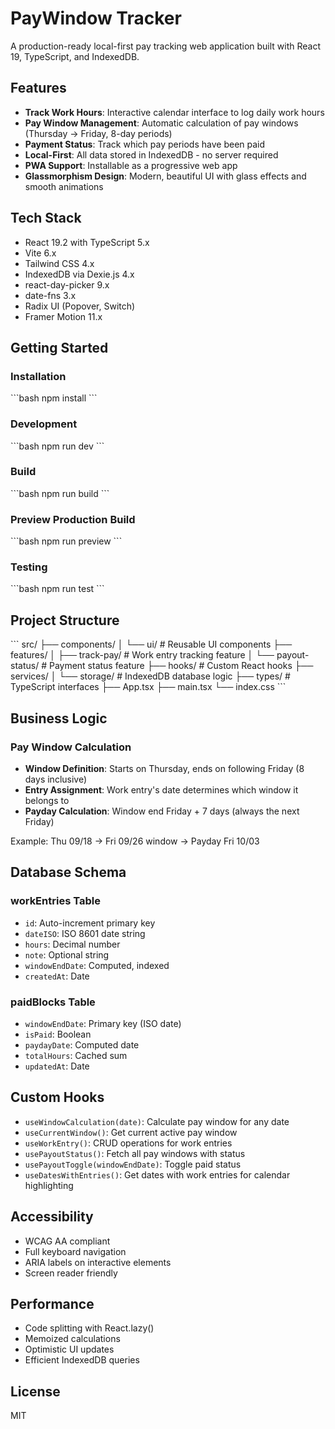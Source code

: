 # PayWindow Tracker

A production-ready local-first pay tracking web application built with React 19, TypeScript, and IndexedDB.

## Features

- **Track Work Hours**: Interactive calendar interface to log daily work hours
- **Pay Window Management**: Automatic calculation of pay windows (Thursday → Friday, 8-day periods)
- **Payment Status**: Track which pay periods have been paid
- **Local-First**: All data stored in IndexedDB - no server required
- **PWA Support**: Installable as a progressive web app
- **Glassmorphism Design**: Modern, beautiful UI with glass effects and smooth animations

## Tech Stack

- React 19.2 with TypeScript 5.x
- Vite 6.x
- Tailwind CSS 4.x
- IndexedDB via Dexie.js 4.x
- react-day-picker 9.x
- date-fns 3.x
- Radix UI (Popover, Switch)
- Framer Motion 11.x

## Getting Started

### Installation

\`\`\`bash
npm install
\`\`\`

### Development

\`\`\`bash
npm run dev
\`\`\`

### Build

\`\`\`bash
npm run build
\`\`\`

### Preview Production Build

\`\`\`bash
npm run preview
\`\`\`

### Testing

\`\`\`bash
npm run test
\`\`\`

## Project Structure

\`\`\`
src/
├── components/
│   └── ui/              # Reusable UI components
├── features/
│   ├── track-pay/       # Work entry tracking feature
│   └── payout-status/   # Payment status feature
├── hooks/               # Custom React hooks
├── services/
│   └── storage/         # IndexedDB database logic
├── types/               # TypeScript interfaces
├── App.tsx
├── main.tsx
└── index.css
\`\`\`

## Business Logic

### Pay Window Calculation

- **Window Definition**: Starts on Thursday, ends on following Friday (8 days inclusive)
- **Entry Assignment**: Work entry's date determines which window it belongs to
- **Payday Calculation**: Window end Friday + 7 days (always the next Friday)

Example: Thu 09/18 → Fri 09/26 window → Payday Fri 10/03

## Database Schema

### workEntries Table
- `id`: Auto-increment primary key
- `dateISO`: ISO 8601 date string
- `hours`: Decimal number
- `note`: Optional string
- `windowEndDate`: Computed, indexed
- `createdAt`: Date

### paidBlocks Table
- `windowEndDate`: Primary key (ISO date)
- `isPaid`: Boolean
- `paydayDate`: Computed date
- `totalHours`: Cached sum
- `updatedAt`: Date

## Custom Hooks

- `useWindowCalculation(date)`: Calculate pay window for any date
- `useCurrentWindow()`: Get current active pay window
- `useWorkEntry()`: CRUD operations for work entries
- `usePayoutStatus()`: Fetch all pay windows with status
- `usePayoutToggle(windowEndDate)`: Toggle paid status
- `useDatesWithEntries()`: Get dates with work entries for calendar highlighting

## Accessibility

- WCAG AA compliant
- Full keyboard navigation
- ARIA labels on interactive elements
- Screen reader friendly

## Performance

- Code splitting with React.lazy()
- Memoized calculations
- Optimistic UI updates
- Efficient IndexedDB queries

## License

MIT
